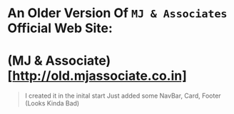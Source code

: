# An Older Version Of `MJ & Associates` Official Web Site: 
# (MJ & Associate) [http://old.mjassociate.co.in]

> I created it in the inital start
> Just added some NavBar, Card, Footer (Looks Kinda Bad)
